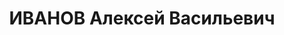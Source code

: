 ---
title: ИВАНОВ Алексей Васильевич
description: "Род. в 1910, Чистопольский р-н, дер. Сосновый Ключ, татарин, член ВЛКСМ\
  \ с 1930. Проживал: Чистопольский р-н, п. \"КИМ\". Учитель, ст. лейтенант, командир\
  \ роты, 13 стр. полк, 5 стр. дивизия \n  Арестован 19.06.1937. Обв. по ст. 63-2,\
  \ 70, 76 УК БССР (\"участник а/с военно-фашистского заговора (целился из револьвера\
  \ в портрет Калини\"). Приговор: ВК ВС СССР, 29.10.1937 – ВМН с конфискацией имущества,\
  \ лишение воинского звания лейтенант. Расстрелян 30.10.1937, Минск. \n  Реабилитирован\
  \ август 1962"
---